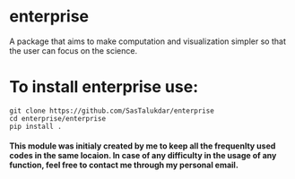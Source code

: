 # enterprise
A package that aims to make computation and visualization simpler so that the user can focus on the science.

# To install enterprise use:

    git clone https://github.com/SasTalukdar/enterprise
    cd enterprise/enterprise
    pip install .

#### This module was initialy created by me to keep all the frequenlty used codes in the same locaion. In case of any difficulty in the usage of any function, feel free to contact me through my personal email.

